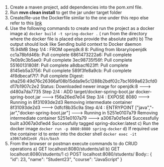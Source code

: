 1. Create a maven project, add dependencies into the pom.xml file. 
2. Run **mvn clean install** to get the jar under target folder
3. Create/Re-use the Dockerfile  similar to the one under this repo else refer to this [link](https://www.youtube.com/watch?v=FlSup_eelYE)
4. Use the following commands to create and run the project as a docker image
    a) `docker build -t spring-docker .` ( run from the directory where the docker file is placed else provide the absolute path)
    b) The output should look like
        Sending build context to Docker daemon  15.94MB
        Step 1/4 : FROM openjdk:8
        8: Pulling from library/openjdk
        cc1a78bfd46b: Pull complete 
        6861473222a6: Pull complete 
        7e0b9c3b5ae0: Pull complete 
        3ec98735f56f: Pull complete 
        55160131808f: Pull complete 
        a8dbacf623ff: Pull complete 
        8145eb5a3756: Pull complete 
        589f3fe8a9cb: Pull complete 
        4f8dbecaf7f7: Pull complete 
        Digest: sha256:49d76c26366af08b15dda9e5c1288b2bdf02c7bc1699a623cfd0d17b1907c2e2
        Status: Downloaded newer image for openjdk:8
         ---> d480a7da7735
        Step 2/4 : ADD target/docker-spring-boot.jar docker-spring-boot.jar
         ---> f56a26ed7e04
        Step 3/4 : EXPOSE 8080
         ---> Running in 8f31093de2d3
        Removing intermediate container 8f31093de2d3
         ---> 0dfcf8b35c9a
        Step 4/4 : ENTRYPOINT ["java","-jar","docker-spring-boot.jar"]
         ---> Running in 5251e0107a79
        Removing intermediate container 5251e0107a79
         ---> a3067a0d1ed4
        Successfully built a3067a0d1ed4
        Successfully tagged spring-docker:latest
    c)  Run the docker image
        `docker run -p 8080:8080 spring-docker`
    d) If required use the container id to enter into the docker shell
        `docker exec -it a3067a0d1ed4 /bin/bash`
5.  From the browser or postman execute commands to do CRUD operations
    a) GET localhost:8080/students/all
    b) GET localhost:8080/students/1
    c) POST localhost:8080/students/
            Body::
            {
                    "id": 23,
                    "name": "Student23",
                    "course": "JavaScript"
            }            
        

